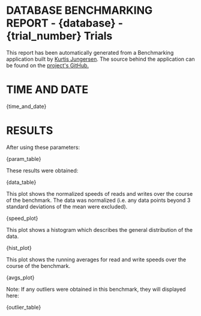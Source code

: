 DATABASE BENCHMARKING REPORT - {database} - {trial_number} Trials
=========================================

This report has been automatically generated from a Benchmarking application
built by [Kurtis Jungersen](http://kmjungersen.com).  The source behind the application can be found on the [project's GitHub.](https://github.com/kmjungersen/DB-Benchmarking)

TIME AND DATE
=============

{time_and_date}


RESULTS
=======

After using these parameters:

{param_table}

These results were obtained:

{data_table}

This plot shows the normalized speeds of reads and writes over the course of the benchmark.  The data was normalized (i.e. any data points beyond 3 standard deviations of the mean were excluded).

{speed_plot}

This plot shows a histogram which describes the general distribution of the data.

{hist_plot}

This plot shows the running averages for read and write speeds over the course of the benchmark.

{avgs_plot}

Note: If any outliers were obtained in this benchmark, they will displayed here:

{outlier_table}